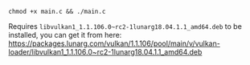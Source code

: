 ```
chmod +x main.c && ./main.c
```
Requires `libvulkan1_1.1.106.0~rc2-1lunarg18.04.1.1_amd64.deb` to be installed, you can get it from here: https://packages.lunarg.com/vulkan/1.1.106/pool/main/v/vulkan-loader/libvulkan1_1.1.106.0~rc2-1lunarg18.04.1.1_amd64.deb
